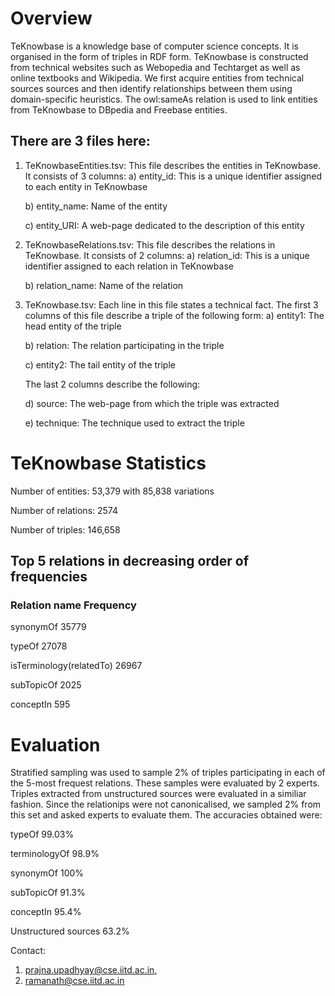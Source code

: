 # Overview

TeKnowbase is a knowledge base of computer science concepts. It is organised in the form of triples in RDF form. TeKnowbase is constructed from technical websites such as Webopedia and Techtarget as well as online textbooks and Wikipedia. We first acquire entities from technical sources sources and then identify relationships between them using domain-specific heuristics. The owl:sameAs relation is used to link entities from TeKnowbase to DBpedia and Freebase entities. 

## There are 3 files here:

1) TeKnowbaseEntities.tsv: This file describes the entities in TeKnowbase. It consists of 3 columns:
	a) entity_id: This is a unique identifier assigned to each entity in TeKnowbase
	
	b) entity_name: Name of the entity
	
	c) entity_URI: A web-page dedicated to the description of this entity
	
2) TeKnowbaseRelations.tsv: This file describes the relations in TeKnowbase. It consists of 2 columns:
	a) relation_id: This is a unique identifier assigned to each relation in TeKnowbase
	
	b) relation_name: Name of the relation
	
3) TeKnowbase.tsv: Each line in this file states a technical fact. The first 3 columns of this file describe a triple of the following form:
	a) entity1: The head entity of the triple
	
	b) relation: The relation participating in the triple
	
	c) entity2: The tail entity of the triple
	
	The last 2 columns describe the following:
	
	d) source: The web-page from which the triple was extracted
	
	e) technique: The technique used to extract the triple


# TeKnowbase Statistics


Number of entities: 53,379 with 85,838 variations

Number of relations: 2574

Number of triples: 146,658

## Top 5 relations in decreasing order of frequencies

### Relation name	Frequency

synonymOf	35779

typeOf	27078

isTerminology(relatedTo)	26967

subTopicOf	2025

conceptIn	595


# Evaluation

Stratified sampling was used to sample 2% of triples participating in each of the 5-most frequest relations. These samples were evaluated by 2 experts. Triples extracted from unstructured sources were evaluated in a similiar fashion. Since the relationips were not canonicalised, we sampled 2% from this set and asked experts to evaluate them. The accuracies obtained were:

typeOf	99.03%

terminologyOf	98.9%

synonymOf	100%

subTopicOf	91.3%

conceptIn	95.4%

Unstructured sources	63.2%



Contact:


1) prajna.upadhyay@cse.iitd.ac.in,
2) ramanath@cse.iitd.ac.in
